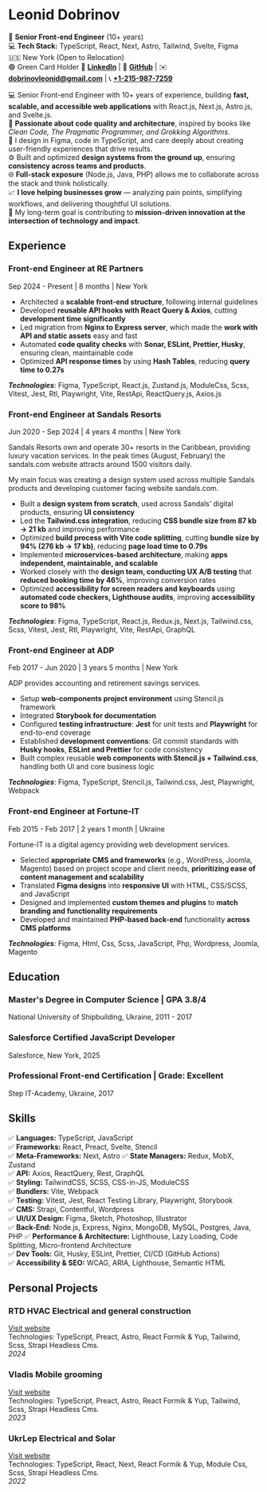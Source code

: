 # Leonid Dobrinov

📌 **Senior Front-end Engineer** (10+ years)  
💻 **Tech Stack:** TypeScript, React, Next, Astro, Tailwind, Svelte, Figma  
🇺🇸 New York (Open to Relocation)  
🟢 Green Card Holder
🔗 **[LinkedIn](https://www.linkedin.com/in/leon740/)** | 🔗 **[GitHub](https://github.com/Leon740)** | ✉️ **[dobrinovleonid@gmail.com](mailto:dobrinovleonid@gmail.com)** | 📞 **[+1-215-987-7259](tel:12159877259)**

💻 Senior Front-end Engineer with 10+ years of experience, building **fast, scalable, and accessible web applications** with React.js, Next.js, Astro.js, and Svelte.js.  
🧠 **Passionate about code quality and architecture**, inspired by books like _Clean Code, The Pragmatic Programmer, and Grokking Algorithms_.  
🎨 I design in Figma, code in TypeScript, and care deeply about creating user-friendly experiences that drive results.  
⚙️ Built and optimized **design systems from the ground up**, ensuring **consistency across teams and products**.  
🌐 **Full-stack exposure** (Node.js, Java, PHP) allows me to collaborate across the stack and think holistically.  
📈 **I love helping businesses grow** — analyzing pain points, simplifying workflows, and delivering thoughtful UI solutions.  
🚀 My long-term goal is contributing to **mission-driven innovation at the intersection of technology and impact**.

## Experience

### Front-end Engineer at RE Partners

Sep 2024 - Present | 8 months | New York

- Architected a **scalable front-end structure**, following internal guidelines
- Developed **reusable API hooks with React Query & Axios**, cutting **development time significantly**
- Led migration from **Nginx to Express server**, which made the **work with API and static assets** easy and fast
- Automated **code quality checks** with **Sonar, ESLint, Prettier, Husky**, ensuring clean, maintainable code
- Optimized **API response times** by using **Hash Tables**, reducing **query time to 0.27s**

**_Technologies_**: Figma, TypeScript, React.js, Zustand.js, ModuleCss, Scss, Vitest, Jest, Rtl, Playwright, Vite, RestApi, ReactQuery.js, Axios.js

### Front-end Engineer at Sandals Resorts

Jun 2020 - Sep 2024 | 4 years 4 months | New York

Sandals Resorts own and operate 30+ resorts in the Caribbean, providing luxury vacation services.
In the peak times (August, February) the sandals.com website attracts around 1500 visitors daily.

My main focus was creating a design system used across multiple Sandals products and developing customer facing website sandals.com.

- Built a **design system from scratch**, used across Sandals’ digital products, ensuring **UI consistency**
- Led the **Tailwind.css integration**, reducing **CSS bundle size from 87 kb → 21 kb** and improving performance
- Optimized **build process with Vite code splitting**, cutting **bundle size by 94% (276 kb → 17 kb)**, reducing **page load time to 0.79s**
- Implemented **microservices-based architecture**, making **apps independent, maintainable, and scalable**
- Worked closely with the **design team, conducting UX A/B testing** that **reduced booking time by 46%**, improving conversion rates
- Optimized **accessibility for screen readers and keyboards** using **automated code checkers, Lighthouse audits**, improving **accessibility score to 98%**

**_Technologies_**: Figma, TypeScript, React.js, Redux.js, Next.js, Tailwind.css, Scss, Vitest, Jest, Rtl, Playwright, Vite, RestApi, GraphQL

### Front-end Engineer at ADP

Feb 2017 - Jun 2020 | 3 years 5 months | New York

ADP provides accounting and retirement savings services.

- Setup **web-components project environment** using Stencil.js framework
- Integrated **Storybook for documentation**
- Configured **testing infrastructure**: **Jest** for unit tests and **Playwright** for end-to-end coverage
- Established **development conventions**: Git commit standards with **Husky hooks**, **ESLint and Prettier** for code consistency
- Built complex reusable **web components with Stencil.js + Tailwind.css**, handling both UI and core business logic

**_Technologies_**: Figma, TypeScript, Stencil.js, Tailwind.css, Jest, Playwright, Webpack

### Front-end Engineer at Fortune-IT

Feb 2015 - Feb 2017 | 2 years 1 month | Ukraine

Fortune-IT is a digital agency providing web development services.

- Selected **appropriate CMS and frameworks** (e.g., WordPress, Joomla, Magento) based on project scope and client needs, **prioritizing ease of content management and scalability**
- Translated **Figma designs** into **responsive UI** with HTML, CSS/SCSS, and JavaScript
- Designed and implemented **custom themes and plugins** to **match branding and functionality requirements**
- Developed and maintained **PHP-based back-end** functionality **across CMS platforms**

**_Technologies_**: Figma, Html, Css, Scss, JavaScript, Php, Wordpress, Joomla, Magento

## Education

### Master's Degree in Computer Science | GPA 3.8/4

National University of Shipbuilding, Ukraine, 2011 - 2017

### Salesforce Certified JavaScript Developer

Salesforce, New York, 2025

### Professional Front-end Certification | Grade: Excellent

Step IT-Academy, Ukraine, 2017

## Skills

✅ **Languages:** TypeScript, JavaScript  
✅ **Frameworks:** React, Preact, Svelte, Stencil  
✅ **Meta-Frameworks:** Next, Astro
✅ **State Managers:** Redux, MobX, Zustand  
✅ **API:** Axios, ReactQuery, Rest, GraphQL  
✅ **Styling:** TailwindCSS, SCSS, CSS-in-JS, ModuleCSS  
✅ **Bundlers:** Vite, Webpack  
✅ **Testing:** Vitest, Jest, React Testing Library, Playwright, Storybook  
✅ **CMS:** Strapi, Contentful, Wordpress  
✅ **UI/UX Design:** Figma, Sketch, Photoshop, Illustrator  
✅ **Back-End:** Node.js, Express, Nginx, MongoDB, MySQL, Postgres, Java, PHP
✅ **Performance & Architecture:** Lighthouse, Lazy Loading, Code Splitting, Micro-frontend Architecture  
✅ **Dev Tools:** Git, Husky, ESLint, Prettier, CI/CD (GitHub Actions)  
✅ **Accessibility & SEO:** WCAG, ARIA, Lighthouse, Semantic HTML

## Personal Projects

### RTD HVAC Electrical and general construction

[Visit website](https://rtdhvac.netlify.app)  
Technologies: TypeScript, Preact, Astro, React Formik & Yup, Tailwind, Scss, Strapi Headless Cms.  
_2024_

### Vladis Mobile grooming

[Visit website](https://vladismobilgrooming.com)  
Technologies: TypeScript, Preact, Astro, React Formik & Yup, Tailwind, Scss, Strapi Headless Cms.  
_2023_

### UkrLep Electrical and Solar

[Visit website](https://ukrlep.com)  
Technologies: TypeScript, React, Next, React Formik & Yup, Module Css, Scss, Strapi Headless Cms.  
_2022_

<!-- Tesla, SpaceX, OpenAI, Stanford, Palo Alto, Silicon Valley, California, Innovation, Disruption, Mission-driven, High-impact, EV, Autonomous Vehicles, Full Self-Driving, Dojo, Optimus, Robotics, Embedded Systems, Hardware-Software Integration, AI, Machine Learning, React, Next.js, Astro, Svelte, TailwindCSS, TypeScript, JavaScript, Front-end Architecture, Web Performance, Code Splitting, Vite, Lighthouse, Accessibility, WCAG, Responsive Design, Scalable UI, UI/UX Design, Figma, Systems Thinking, Clean Code, Pragmatic Programmer, Grokking Algorithms, Micro-frontends, React Native, Product Development, Early-Stage Startup, Growth Stage Startup, MVP Development, Rapid Prototyping, Consulting, Tech Consulting, Agile, CI/CD, GitHub Actions, Developer Experience, Cross-functional Teams, Full-stack Collaboration, Design Systems, Reusability, Testing, Playwright, Jest, Vitest, GraphQL, REST APIs, SaaS, B2B Platforms, Internal Tools, Performance Optimization, Technical Leadership, Code Quality, Developer Productivity, Software Craftsmanship -->
